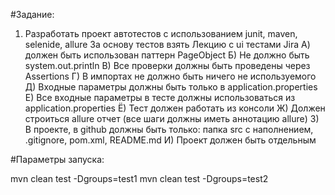 #Задание:

1.	Разработать проект автотестов с использованием junit, maven, selenide, allure
За основу тестов взять Лекцию с ui тестами Jira
А) должен быть использован паттерн PageObject
Б) Не должно быть system.out.println
В) Все проверки должны быть проведены через Assertions
Г) В импортах не должно быть ничего не используемого
Д) Входные параметры должны быть только в application.properties
Е) Все входные параметры в тесте должны использоваться из application.properties
Ё) Тест должен работать из консоли
Ж) Должен строиться allure отчет (все шаги должны иметь аннотацию allure)
З) В проекте, в github должны быть только: папка src с наполнением, .gitignore, pom.xml, README.md
И) Проект должен быть отдельным

#Параметры запуска:

mvn clean test -Dgroups=test1
mvn clean test -Dgroups=test2
